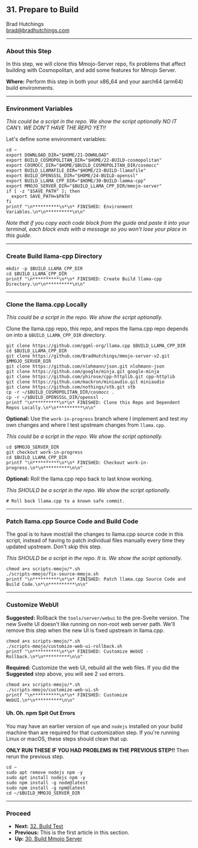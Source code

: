 ## 31. Prepare to Build

Brad Hutchings<br/>
brad@bradhutchings.com

---
### About this Step

In this step, we will clone this Mmojo-Server repo, fix problems that affect building with Cosmopolitan, and add some features for Mmojo Server.

**Where:** Perform this step in both your x86_64 and your aarch64 (arm64) build environments.

---
### Environment Variables
*This could be a script in the repo. We show the script optionally NO IT CAN't. WE DON'T HAVE THE REPO YET!!*

Let's define some environment variables:
```
cd ~
export DOWNLOAD_DIR="$HOME/21-DOWNLOAD"
export BUILD_COSMOPOLITAN_DIR="$HOME/22-BUILD-cosmopolitan"
export COSMOCC_DIR="$HOME/$BUILD_COSMOPOLITAN_DIR/cosmocc"
export BUILD_LLAMAFILE_DIR="$HOME/23-BUILD-llamafile"
export BUILD_OPENSSSL_DIR="$HOME/24-BUILD-openssl"
export BUILD_LLAMA_CPP_DIR="$HOME/30-BUILD-lamma-cpp"
export MMOJO_SERVER_DIR="$BUILD_LLAMA_CPP_DIR/mmojo-server"
if [ -z "$SAVE_PATH" ]; then
  export SAVE_PATH=$PATH
fi
printf "\n**********\n*\n* FINISHED: Environment Variables.\n*\n**********\n\n"
```

_Note that if you copy each code block from the guide and paste it into your terminal, each block ends with a message so you won't lose your place in this guide._

---
### Create Build llama-cpp Directory
```
mkdir -p $BUILD_LLAMA_CPP_DIR
cd $BUILD_LLAMA_CPP_DIR
printf "\n**********\n*\n* FINISHED: Create Build llama-cpp Directory.\n*\n**********\n\n"
```

---
### Clone the llama.cpp Locally
*This could be a script in the repo. We show the script optionally.*

Clone the llama.cpp repo, this repo, and repos the llama.cpp repo depends on into a `$BUILD_LLAMA_CPP_DIR` directory.
```
git clone https://github.com/ggml-org/llama.cpp $BUILD_LLAMA_CPP_DIR
cd $BUILD_LLAMA_CPP_DIR
git clone https://github.com/BradHutchings/mmojo-server-v2.git $MMOJO_SERVER_DIR
git clone https://github.com/nlohmann/json.git nlohmann-json
git clone https://github.com/google/minja.git google-minja
git clone https://github.com/yhirose/cpp-httplib.git cpp-httplib
git clone https://github.com/mackron/miniaudio.git miniaudio
git clone https://github.com/nothings/stb.git stb
cp -r ~/$BUILD_COSMOPOLITAN_DIR/cosmocc .
cp -r ~/$BUILD_OPENSSSL_DIR/openssl .
printf "\n**********\n*\n* FINISHED: Clone this Repo and Dependent Repos Locally.\n*\n**********\n\n"
```

**Optional:** Use the `work-in-progress` branch where I implement and test my own changes and where I test upstream changes from `llama.cpp`.

*This could be a script in the repo. We show the script optionally.*

```
cd $MMOJO_SERVER_DIR
git checkout work-in-progress
cd $BUILD_LLAMA_CPP_DIR
printf "\n**********\n*\n* FINISHED: Checkout work-in-progress.\n*\n**********\n\n"
```

**Optional:** Roll the llama.cpp repo back to last know working.

*This SHOULD be a script in the repo. We show the script optionally.*

```
# Roll back llama.cpp to a known safe commit.
```


---
### Patch llama.cpp Source Code and Build Code
The goal is to have most/all the changes to llama.cpp source code in this script, instead of having to patch individual files manually every time they updated upstream. Don't skip this step.

*This SHOULD be a script in the repo. It is. We show the script optionally.*

```
chmod a+x scripts-mmojo/*.sh
./scripts-mmojo/fix-source-mmojo.sh
printf "\n**********\n*\n* FINISHED: Patch llama.cpp Source Code and Build Code.\n*\n**********\n\n"
```

---
### Customize WebUI

**Suggested:** Rollback the `tools/server/webui` to the pre-Svelte version. The new Svelte UI doesn't like running on non-root web server path. We'll remove this step when the new UI is fixed upstream in llama.cpp.

```
chmod a+x scripts-mmojo/*.sh
./scripts-mmojo/customize-web-ui-rollback.sh
printf "\n**********\n*\n* FINISHED: Customize WebUI - Rollback.\n*\n**********\n\n"
```

**Required:** Customize the web UI, rebuild all the web files. If you did the **Suggested** step above, you will see 2 `sed` errors.
```
chmod a+x scripts-mmojo/*.sh
./scripts-mmojo/customize-web-ui.sh
printf "\n**********\n*\n* FINISHED: Customize WebUI.\n*\n**********\n\n"
```

#### Uh. Oh. npm Spit Out Errors

You may have an earlier version of `npm` and `nodejs` installed on your build machine than are required
for that customization step. If you're running Linux or macOS, these steps should clean that up.

**ONLY RUN THESE IF YOU HAD PROBLEMS IN THE PREVIOUS STEP!!** Then rerun the previous step.

```
cd ~
sudo apt remove nodejs npm -y
sudo apt install nodejs npm -y
sudo npm install -g node@latest
sudo npm install -g npm@latest
cd ~/$BUILD_MMOJO_SERVER_DIR
```

---
### Proceed
- **Next:** [32. Build Test](NEW-32-Build-Test.md)
- **Previous:** This is the first article in this section.
- **Up:** [30. Build Mmojo Server](NEW-30-Build-Mmojo-Server.md)
